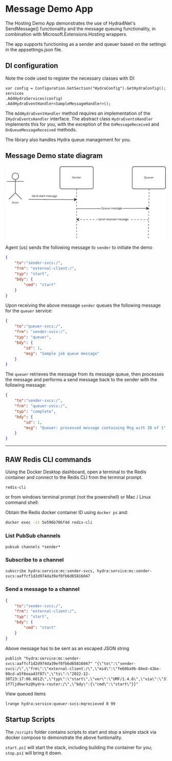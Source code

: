 # Message Demo App

The Hosting Demo App demonstrates the use of Hydra4Net's SendMessage() functionality and the message queuing functionality, in combination with Microsoft.Extensions.Hosting wrappers.

The app supports functioning as a sender and queuer based on the settings in the appsettings.json file.

## DI configuration

Note the code used to register the necessary classes with DI:

```cSharp
var config = Configuration.GetSection("HydraConfig").GetHydraConfig();          
services
.AddHydraServices(config)
.AddHydraEventHandler<SampleMessageHandler>();
```
The `AddHydraEventHandler` method requires an implementation of the `IHydraEventsHandler` interface.  The abstract class `HydraEventsHandler` implements this for you, with the exception of the `OnMessageReceived` and `OnQueueMessageReceived` methods.

The library also handles Hydra queue management for you.


## Message Demo state diagram
![](messaging-uml.jpg)

Agent (us) sends the following message to `sender` to initiate the demo

```json
{
    "to":"sender-svcs:/",
    "frm": "external-client:/",
    "typ": "start",
    "bdy": {
        "cmd": "start"
    }
}
```

Upon receiving the above message `sender` queues the following message for the `queuer` service:

```json
{
    "to":"queuer-svcs:/",
    "frm": "sender-svcs:/",
    "typ": "queuer",
    "bdy": {
        "id": 1,
        "msg": "Sample job queue message"
    }
}
```

The `queuer` retrieves the message from its message queue, then processes the message and performs a send message back to the sender with the following message:

```json
{
    "to":"sender-svcs:/",
    "frm": "queuer-svcs:/",
    "typ": "complete",
    "bdy": {
        "id": 1,
        "msg": "Queuer: processed message containing Msg with ID of 1"
    }
}
```





---

## RAW Redis CLI commands
Using the Docker Desktop dashboard, open a terminal to the Redis container and connect to the Redis CLI from the terminal prompt.

```shell
redis-cli
```

or from windows terminal prompt (not the powershell) or Mac / Linux command shell:

Obtain the Redis docker container ID using `docker ps` and:

```sh
docker exec -it 5e596b786f4d redis-cli
```

### List PubSub channels
```
pubsub channels *sender*
```

### Subscribe to a channel
```
subscribe hydra:service:mc:sender-svcs, hydra:service:mc:sender-svcs:aaffcf1d2d974da39ef0fb6d65816047
```

### Send a message to a channel
```json
{
    "to":"sender-svcs:/",
    "frm": "external-client:/",
    "typ": "start",
    "bdy": {
        "cmd": "start"
    }
}
```

Above message has to be sent as an escaped JSON string

```
publish "hydra:service:mc:sender-svcs:aaffcf1d2d974da39ef0fb6d65816047" "{\"to\":\"sender-svcs:/\",\"frm\":\"external-client:/\",\"mid\":\"fe60ba9b-84ed-43be-90cd-a5f6eaa43f87\",\"ts\":\"2022-12-30T23:17:00.601Z\",\"typ\":\"start\",\"ver\":\"UMF/1.4.6\",\"via\":\"37528e822e70454cae2a2aa33643d791-1f7ljdkwrkz@hydra-router:/\",\"bdy\":{\"cmd\":\"start\"}}"
```

View queued items


```
lrange hydra:service:queuer-svcs:mqrecieved 0 99
```

## Startup Scripts
The `/scripts` folder contains scripts to start and stop a simple stack via docker compose to demonstrate the above funtionality.  

`start.ps1` will start the stack, including building the container for you; `stop.ps1` will bring it down.

